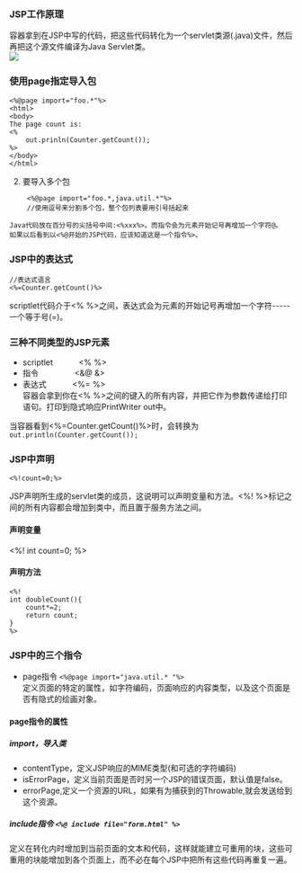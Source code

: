 ### JSP工作原理
容器拿到在JSP中写的代码，把这些代码转化为一个servlet类源(.java)文件，然后再把这个源文件编译为Java Servlet类。  
![](https://github.com/Geogechou/imageRepo/raw/master/Servlet%E5%AD%A6%E4%B9%A0/2.png)   
### 使用page指定导入包
    <%@page import="foo.*"%>
    <html>
    <body>
    The page count is:
    <%
        out.prinln(Counter.getCount());
    %>
    </body>
    </html>
2. 要导入多个包    

        <%@page import="foo.*,java.util.*"%>
        //使用逗号来分割多个包，整个包列表要用引号括起来  
`Java代码放在百分号的尖括号中间:<%xxx%>。而指令会为元素开始记号再增加一个字符@。`  
`如果以后看到以<%@开始的JSP代码，应该知道这是一个指令%>。`   
### JSP中的表达式
    //表达式语言
    <%=Counter.getCount()%>
scriptlet代码介于<% %>之间，表达式会为元素的开始记号再增加一个字符-----一个等于号(=)。  
### 三种不同类型的JSP元素
* scriptlet  &emsp;&emsp;&emsp;<% %>  
* 指令 &emsp;&emsp;&emsp;&emsp; <&@ &>
* 表达式 &emsp;&emsp;&emsp;<%= %>  
容器会拿到你在<% %>之间的键入的所有内容，并把它作为参数传递给打印语句。打印到隐式响应PrintWriter out中。  

当容器看到<%=Counter.getCount()%>时，会转换为`out.println(Counter.getCount());`   
### JSP中声明
    <%!count=0;%>
JSP声明所生成的servlet类的成员，这说明可以声明变量和方法。<%! %>标记之间的所有内容都会增加到类中，而且置于服务方法之间。  
#### 声明变量
<%! int count=0; %>  
#### 声明方法
    <%!
    int doubleCount(){
        count*=2;
        return count;
    }
    %>
### JSP中的三个指令
* page指令
`<%@page import="java.util.* "%>`    
定义页面的特定的属性，如字符编码，页面响应的内容类型，以及这个页面是否有隐式的绘画对象。   
#### page指令的属性  

##### import，导入类  
* contentType，定义JSP响应的MIME类型(和可选的字符编码)   
* isErrorPage，定义当前页面是否时另一个JSP的错误页面，默认值是false。  
* errorPage,定义一个资源的URL，如果有为捕获到的Throwable,就会发送给到这个资源。   

##### include指令 `<%@ include file="form.html" %>`    
定义在转化内时增加到当前页面的文本和代码，这样就能建立可重用的块，这些可重用的块能增加到各个页面上，而不必在每个JSP中把所有这些代码再重复一遍。  

